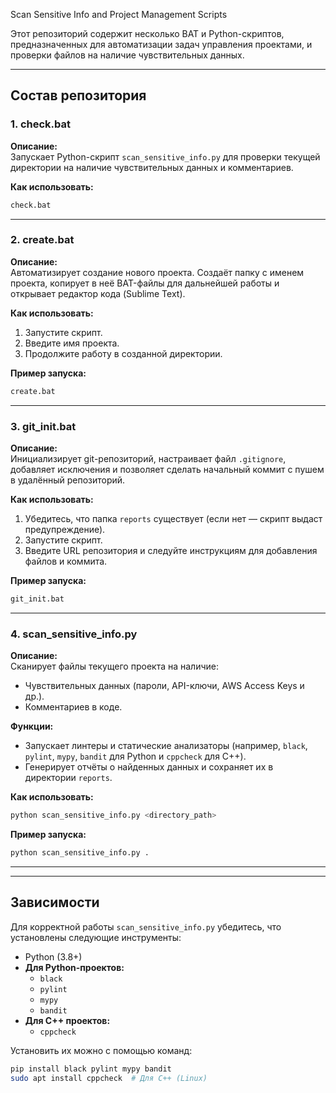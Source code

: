 Scan Sensitive Info and Project Management Scripts

Этот репозиторий содержит несколько BAT и Python-скриптов, предназначенных для автоматизации задач управления проектами, и проверки файлов на наличие чувствительных данных.

---

## Состав репозитория

### 1. **check.bat**
**Описание:**  
Запускает Python-скрипт `scan_sensitive_info.py` для проверки текущей директории на наличие чувствительных данных и комментариев.

**Как использовать:**
```bash
check.bat
```

---

### 2. **create.bat**
**Описание:**  
Автоматизирует создание нового проекта. Создаёт папку с именем проекта, копирует в неё BAT-файлы для дальнейшей работы и открывает редактор кода (Sublime Text).

**Как использовать:**
1. Запустите скрипт.
2. Введите имя проекта.
3. Продолжите работу в созданной директории.

**Пример запуска:**
```bash
create.bat
```

---

### 3. **git_init.bat**
**Описание:**  
Инициализирует git-репозиторий, настраивает файл `.gitignore`, добавляет исключения и позволяет сделать начальный коммит с пушем в удалённый репозиторий.

**Как использовать:**
1. Убедитесь, что папка `reports` существует (если нет — скрипт выдаст предупреждение).
2. Запустите скрипт.
3. Введите URL репозитория и следуйте инструкциям для добавления файлов и коммита.

**Пример запуска:**
```bash
git_init.bat
```

---

### 4. **scan_sensitive_info.py**
**Описание:**  
Сканирует файлы текущего проекта на наличие:
- Чувствительных данных (пароли, API-ключи, AWS Access Keys и др.).
- Комментариев в коде.

**Функции:**
- Запускает линтеры и статические анализаторы (например, `black`, `pylint`, `mypy`, `bandit` для Python и `cppcheck` для C++).
- Генерирует отчёты о найденных данных и сохраняет их в директории `reports`.

**Как использовать:**
```bash
python scan_sensitive_info.py <directory_path>
```

**Пример запуска:**
```bash
python scan_sensitive_info.py .
```

---


---

## Зависимости

Для корректной работы `scan_sensitive_info.py` убедитесь, что установлены следующие инструменты:
- Python (3.8+)
- **Для Python-проектов:**  
  - `black`
  - `pylint`
  - `mypy`
  - `bandit`
- **Для C++ проектов:**  
  - `cppcheck`

Установить их можно с помощью команд:
```bash
pip install black pylint mypy bandit
sudo apt install cppcheck  # Для C++ (Linux)
```

